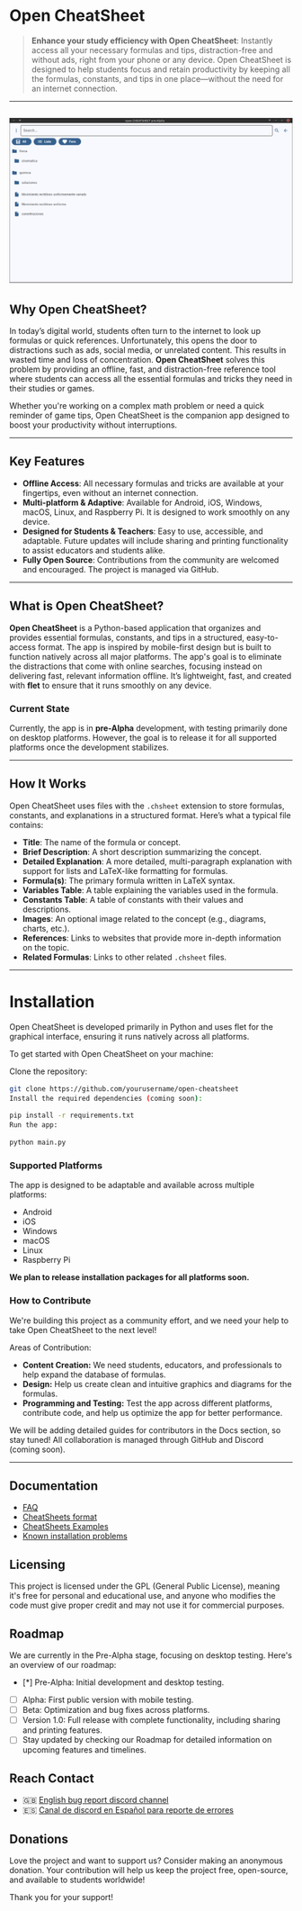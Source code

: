 # Open CheatSheet

> **Enhance your study efficiency with Open CheatSheet**: Instantly access all your necessary formulas and tips, distraction-free and without ads, right from your phone or any device. Open CheatSheet is designed to help students focus and retain productivity by keeping all the formulas, constants, and tips in one place—without the need for an internet connection.

---
![screenshot](/screenshots/main.jpg)
---
## Why Open CheatSheet?

In today’s digital world, students often turn to the internet to look up formulas or quick references. Unfortunately, this opens the door to distractions such as ads, social media, or unrelated content. This results in wasted time and loss of concentration. **Open CheatSheet** solves this problem by providing an offline, fast, and distraction-free reference tool where students can access all the essential formulas and tricks they need in their studies or games.

Whether you're working on a complex math problem or need a quick reminder of game tips, Open CheatSheet is the companion app designed to boost your productivity without interruptions.

---

## Key Features

- **Offline Access**: All necessary formulas and tricks are available at your fingertips, even without an internet connection.
- **Multi-platform & Adaptive**: Available for Android, iOS, Windows, macOS, Linux, and Raspberry Pi. It is designed to work smoothly on any device.
- **Designed for Students & Teachers**: Easy to use, accessible, and adaptable. Future updates will include sharing and printing functionality to assist educators and students alike.
- **Fully Open Source**: Contributions from the community are welcomed and encouraged. The project is managed via GitHub.

---

## What is Open CheatSheet?

**Open CheatSheet** is a Python-based application that organizes and provides essential formulas, constants, and tips in a structured, easy-to-access format. The app is inspired by mobile-first design but is built to function natively across all major platforms. The app's goal is to eliminate the distractions that come with online searches, focusing instead on delivering fast, relevant information offline. It’s lightweight, fast, and created with **flet** to ensure that it runs smoothly on any device.

### Current State

Currently, the app is in **pre-Alpha** development, with testing primarily done on desktop platforms. However, the goal is to release it for all supported platforms once the development stabilizes.

---

## How It Works

Open CheatSheet uses files with the `.chsheet` extension to store formulas, constants, and explanations in a structured format. Here’s what a typical file contains:

- **Title**: The name of the formula or concept.
- **Brief Description**: A short description summarizing the concept.
- **Detailed Explanation**: A more detailed, multi-paragraph explanation with support for lists and LaTeX-like formatting for formulas.
- **Formula(s)**: The primary formula written in LaTeX syntax.
- **Variables Table**: A table explaining the variables used in the formula.
- **Constants Table**: A table of constants with their values and descriptions.
- **Images**: An optional image related to the concept (e.g., diagrams, charts, etc.).
- **References**: Links to websites that provide more in-depth information on the topic.
- **Related Formulas**: Links to other related `.chsheet` files.

---

# Installation
Open CheatSheet is developed primarily in Python and uses flet for the graphical interface, ensuring it runs natively across all platforms.

To get started with Open CheatSheet on your machine:

Clone the repository:

```bash
git clone https://github.com/yourusername/open-cheatsheet
Install the required dependencies (coming soon):
```

```bash
pip install -r requirements.txt
Run the app:
```
```bash
python main.py
```
### Supported Platforms

The app is designed to be adaptable and available across multiple platforms:

- Android
- iOS
- Windows
- macOS
- Linux
- Raspberry Pi

**We plan to release installation packages for all platforms soon.**

### How to Contribute
We're building this project as a community effort, and we need your help to take Open CheatSheet to the next level!

Areas of Contribution:
- **Content Creation:** We need students, educators, and professionals to help expand the database of formulas.
- **Design:** Help us create clean and intuitive graphics and diagrams for the formulas.
- **Programming and Testing:** Test the app across different platforms, contribute code, and help us optimize the app for better performance.

We will be adding detailed guides for contributors in the Docs section, so stay tuned! 
All collaboration is managed through GitHub and Discord (coming soon).

---

## Documentation
- [FAQ](docs/faq.md)
- [CheatSheets format](docs/chsheet_format.md)
- [CheatSheets Examples](docs/chsheet_examples.md)
- [Known installation problems](docs/solved.md)


## Licensing
This project is licensed under the GPL (General Public License), meaning it's free for personal and educational use, and anyone who modifies the code must give proper credit and may not use it for commercial purposes.

## Roadmap
We are currently in the Pre-Alpha stage, focusing on desktop testing. Here's an overview of our roadmap:

- [*] Pre-Alpha: Initial development and desktop testing.
- [ ] Alpha: First public version with mobile testing.
- [ ] Beta: Optimization and bug fixes across platforms.
- [ ] Version 1.0: Full release with complete functionality, including sharing and printing features.
- [ ] Stay updated by checking our Roadmap for detailed information on upcoming features and timelines.

## Reach Contact
- 🇬🇧 [English bug report discord channel](https://discord.gg/4Dnd5CeYFy)
- 🇪🇸 [Canal de discord en Español para reporte de errores](https://discord.gg/ZbEu5cwzkJ)

## Donations
Love the project and want to support us? Consider making an anonymous donation. Your contribution will help us keep the project free, open-source, and available to students worldwide!

Thank you for your support!






